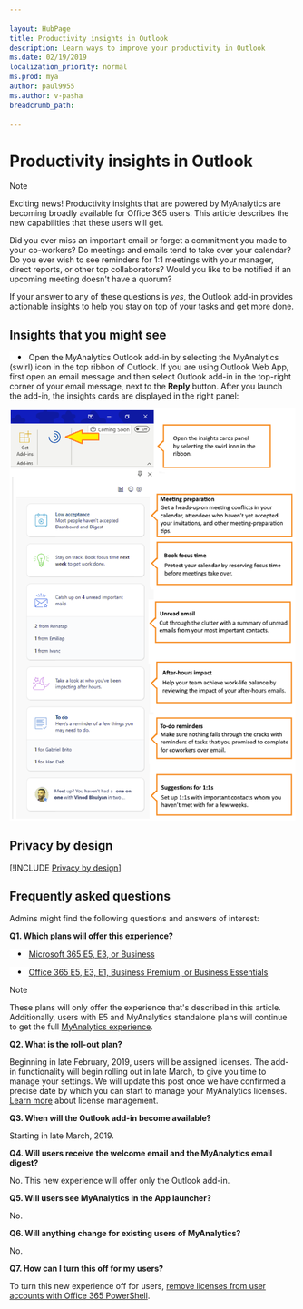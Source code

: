 ```yaml
---

layout: HubPage
title: Productivity insights in Outlook
description: Learn ways to improve your productivity in Outlook
ms.date: 02/19/2019
localization_priority: normal 
ms.prod: mya
author: paul9955
ms.author: v-pasha
breadcrumb_path: 

---
```


<p>
<!-- 
1) Leave these paragraph tags intact. The H1 heading won't work without them. 
2) Note: We need to keep "layout: HubPage" in the metadata or else we get the TOC in the left pane.
3) Removed the breadcrumbs by adding breadcrumb_path: to the metadata, per DStrome.  
 -->
</p>

# Productivity insights in Outlook

> [!Note] 
> Exciting news! Productivity insights that are powered by MyAnalytics are becoming broadly available for Office 365 users. This article describes the new capabilities that these users will get.

Did you ever miss an important email or forget a commitment you made to your co-workers? Do meetings and emails tend to take over your calendar? Do you ever wish to see reminders for 1:1 meetings with your manager, direct reports, or other top collaborators? Would you like to be notified if an upcoming meeting doesn't have a quorum?

If your answer to any of these questions is _yes_, the Outlook add-in provides actionable insights to help you stay on top of your tasks and get more done.

## Insights that you might see

![Bullet point](images/mya/overview/bullet-point-indented.png)Open the MyAnalytics Outlook add-in by selecting the MyAnalytics (swirl) icon in the top ribbon of Outlook. If you are using Outlook Web App, first open an email message and then select Outlook add-in in the top-right corner of your email message, next to the **Reply** button. After you launch the add-in, the insights cards are displayed in the right panel:

![Insights panel](images/mya/overview/cards-panel-17.png)

## Privacy by design

[!INCLUDE [Privacy by design](myanalytics/includes/privacy-by-design.md)]  

## Frequently asked questions

Admins might find the following questions and answers of interest:

**Q1. Which plans will offer this experience?**

![Bullet point](images/mya/overview/bullet-point-indented.png)[Microsoft 365 E5, E3, or Business](https://www.microsoft.com/microsoft-365)<p>
![Bullet point](images/mya/overview/bullet-point-indented.png)[Office 365 E5, E3, E1, Business Premium, or Business Essentials](https://products.office.com/business/office)<p>

> [!Note]
> These plans will only offer the experience that's described in this article. Additionally, users with E5 and MyAnalytics standalone plans will continue to get the full [MyAnalytics experience](https://docs.microsoft.com/workplace-analytics/myanalytics/index).

**Q2. What is the roll-out plan?**

Beginning in late February, 2019, users will be assigned licenses. The add-in functionality will begin rolling out in late March, to give you time to manage your settings. We will update this post once we have confirmed a precise date by which you can start to manage your MyAnalytics licenses. [Learn more](https://docs.microsoft.com/office365/enterprise/powershell/manage-user-accounts-and-licenses-with-office-365-powershell) about license management.

**Q3. When will the Outlook add-in become available?**

Starting in late March, 2019.

**Q4. Will users receive the welcome email and the MyAnalytics email digest?**

No. This new experience will offer only the Outlook add-in.  

**Q5. Will users see MyAnalytics in the App launcher?**

No.

**Q6. Will anything change for existing users of MyAnalytics?**

No.

**Q7. How can I turn this off for my users?**

To turn this new experience off for users, [remove licenses from user accounts with Office 365 PowerShell](https://docs.microsoft.com/office365/enterprise/powershell/remove-licenses-from-user-accounts-with-office-365-powershell).

